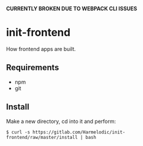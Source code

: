 **CURRENTLY BROKEN DUE TO WEBPACK CLI ISSUES**

# init-frontend

How frontend apps are built.

## Requirements

- npm
- git

## Install

Make a new directory, cd into it and perform:

```
$ curl -s https://gitlab.com/Harmelodic/init-frontend/raw/master/install | bash
```
